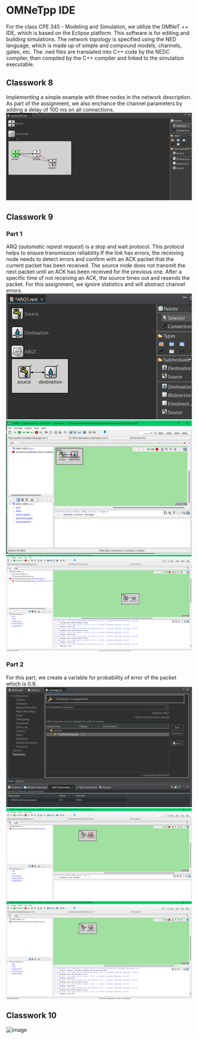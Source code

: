 # OMNeTpp IDE
For the class CPE 345 - Modeling and Simulation, we utilize the OMNeT ++ IDE, which is based on the Eclipse platform. This software is for editing and building simulations. The network topology is specified using the NED language, which is made up of simple and compound models, channels, gates, etc. The .ned files are translated into C++ code by the NEDC compiler, then compiled by the C++ compiler and linked to the simulation executable.

## Classwork 8
Implementing a simple example with three nodes in the network description. As part of the assignment, we also enchance the channel parameters by adding a delay of 100 ms on all connections.  
![3 Nodes](https://github.com/nicomcd/OMNeT/blob/main/src/Classwork8.png)

## Classwork 9
### Part 1 
ARQ (*automatic repeat request*) is a stop and wait protocol. This protocol helps to ensure transmission reliability.If the link has errors, the receiving node needs to detect errors and confirm with an ACK packet that the current packet has been received. The source node does not transmit the next packet until an ACK has been received for the previous one. After a specific time of not receiving an ACK, the source times out and resends the packet. 
For this assignment, we ignore statistics and will abstract channel errors.
![myARQ1 Model](https://github.com/nicomcd/OMNeT/blob/main/src/classwork91.png)
![myARQ1 t=0](https://github.com/nicomcd/OMNeT/blob/main/src/classwork92.png)
![myARQ1 t=10](https://github.com/nicomcd/OMNeT/blob/main/src/classwork93.png)

### Part 2
For this part, we create a variable for probability of error of the packet which is 0.9.
![myARQ1 probability ini file](https://github.com/nicomcd/OMNeT/blob/main/src/classwork9ini.png)
![myARQ1 probability t=0](https://github.com/nicomcd/OMNeT/blob/main/src/classwork9t0.png)
![myARQ1 probability t=10](https://github.com/nicomcd/OMNeT/blob/main/src/classwork9t10.png)

## Classwork 10

![image](https://github.com/nicomcd/OMNeTpp/assets/35404943/e64f43e2-c4a1-40ae-9973-fe63e26613b6)

